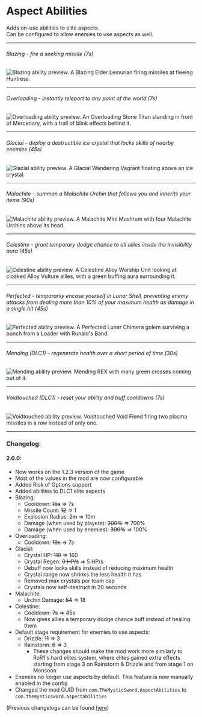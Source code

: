 ﻿# Aspect Abilities
Adds on-use abilities to elite aspects.  
Can be configured to allow enemies to use aspects as well.

---
###### Blazing - fire a seeking missile (7s)
![Blazing ability preview. A Blazing Elder Lemurian firing missiles at fleeing Huntress.](https://i.imgur.com/fJBdO0S.png)

---
###### Overloading - instantly teleport to any point of the world (7s)
![Overloading ability preview. An Overloading Stone Titan standing in front of Mercenary, with a trail of blink effects behind it.](https://i.imgur.com/3nEkbBH.png)

---
###### Glacial - deploy a destructible ice crystal that locks skills of nearby enemies (45s)
![Glacial ability preview. A Glacial Wandering Vagrant floating above an ice crystal.](https://i.imgur.com/jIFvoX4.png)

---
###### Malachite - summon a Malachite Urchin that follows you and inherits your items (90s)
![Malachite ability preview. A Malachite Mini Mushrum with four Malachite Urchins above its head.](https://i.imgur.com/47oI6JS.png)

---
###### Celestine - grant temporary dodge chance to all allies inside the invisibility aura (45s)
![Celestine ability preview. A Celestine Alloy Worship Unit looking at cloaked Alloy Vulture allies, with a green buffing aura surrounding it.](https://i.imgur.com/3EbrAMr.png)

---
###### Perfected - temporarily encase yourself in Lunar Shell, preventing enemy attacks from dealing more than 10% of your maximum health as damage in a single hit (45s)
![Perfected ability preview. A Perfected Lunar Chimera golem surviving a punch from a Loader with Runald's Band.](https://i.imgur.com/vh9Jp8K.png)

---
###### Mending (DLC1) - regenerate health over a short period of time (30s)
![Mending ability preview. Mending REX with many green crosses coming out of it.](https://i.imgur.com/yBvKJ4d.png)

---
###### Voidtouched (DLC1) - reset your ability and buff cooldowns (7s)
![Voidtouched ability preview. Voidtouched Void Fiend firing two plasma missiles in a row instead of only one.](https://i.imgur.com/Aqt4xIF.png)

---
### Changelog:
#### 2.0.0:
* Now works on the 1.2.3 version of the game
* Most of the values in the mod are now configurable
* Added Risk of Options support
* Added abilities to DLC1 elite aspects
* Blazing:
	* Cooldown: ~~15s~~ ⇒ 7s
	* Missile Count: ~~12~~ ⇒ 1
	* Explosion Radius: ~~2m~~ ⇒ 10m
	* Damage (when used by players): ~~300%~~ ⇒ 700%
	* Damage (when used by enemies): ~~300%~~ ⇒ 100%
* Overloading:
	* Cooldown: ~~10s~~ ⇒ 7s
* Glacial:
	* Crystal HP: ~~110~~ ⇒ 160
	* Crystal Regen: ~~0 HP/s~~ ⇒ 5 HP/s
	* Debuff now locks skills instead of reducing maximum health
	* Crystal range now shrinks the less health it has
	* Removed max crystals per team cap
	* Crystals now self-destruct in 20 seconds
* Malachite:
	* Urchin Damage: ~~54~~ ⇒ 18
* Celestine:
	* Cooldown: ~~7s~~ ⇒ 45s
	* Now gives allies a temporary dodge chance buff instead of healing them
* Default stage requirement for enemies to use aspects:
	* Drizzle: ~~11~~ ⇒ 3
	* Rainstorm: ~~6~~ ⇒ 3
		* These changes should make the mod work more similarly to RoR1's hard elites system, where elites gained extra effects starting from stage 3 on Rainstorm & Drizzle and from stage 1 on Monsoon
* Enemies no longer use aspects by default. This feature is now manually enabled in the config
* Changed the mod GUID from `com.TheMysticSword.AspectAbilities` to `com.themysticsword.aspectabilities`
  
(Previous changelogs can be found [here](https://github.com/TheMysticSword/AspectAbilities/blob/main/CHANGELOG.md))
